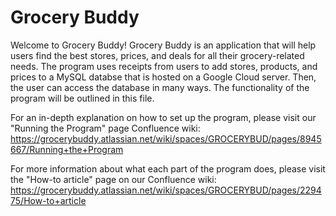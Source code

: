 # Grocery Buddy

Welcome to Grocery Buddy! Grocery Buddy is an application that will help users find the best stores, prices, and deals for all their grocery-related needs. The program uses receipts from users to add stores, products, and prices to a MySQL databse that is hosted on a Google Cloud server. Then, the user can access the database in many ways. The functionality of the program will be outlined in this file.

For an in-depth explanation on how to set up the program, please visit our "Running the Program" page Confluence wiki: https://grocerybuddy.atlassian.net/wiki/spaces/GROCERYBUD/pages/8945667/Running+the+Program

For more information about what each part of the program does, please visit the "How-to article" page on our Confluence wiki:
https://grocerybuddy.atlassian.net/wiki/spaces/GROCERYBUD/pages/229475/How-to+article

